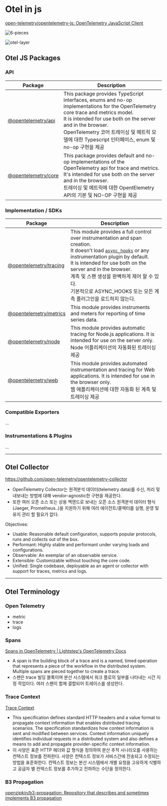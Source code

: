 # Otel in js

[open-telemetry/opentelemetry-js: OpenTelemetry JavaScript Client](https://github.com/open-telemetry/opentelemetry-js)

![6-pieces](https://p135.p2.n0.cdn.getcloudapp.com/items/6quQlq1p/6a750eaf-320d-40ea-832f-39647c4c9faf.png?source=viewer&v=cc98ccb569512163b9a3c1473a6b4e57)

![otel-layer](https://p135.p2.n0.cdn.getcloudapp.com/items/NQuJ06yy/12956ec7-a377-43fc-b884-759d58b7435c.png?source=viewer&v=cb7cd1af952ab345bce64178be960f8b)

## Otel JS Packages

### API

| Package                                                                                                         | Description                                                                                                                                                                                                                                                                                              |
| --------------------------------------------------------------------------------------------------------------- | -------------------------------------------------------------------------------------------------------------------------------------------------------------------------------------------------------------------------------------------------------------------------------------------------------- |
| [@opentelemetry/api](https://github.com/open-telemetry/opentelemetry-js/tree/main/packages)                     | This package provides TypeScript interfaces, enums and no-op implementations for the OpenTelemetry core trace and metrics model.<br> It is intended for use both on the server and in the browser.<br>OpenTelemetry 코어 트레이싱 및 메트릭 모델에 대한 Typescript 인터페이스, enum 및 no-op 구현을 제공 |
| [@opentelemetry/core](https://github.com/open-telemetry/opentelemetry-js/tree/main/packages/opentelemetry-core) | This package provides default and no-op implementations of the OpenTelemetry api for trace and metrics.<br> It's intended for use both on the server and in the browser. <br>트레이싱 및 메트릭에 대한 OpentElemetry API의 기본 및 NO-OP 구현을 제공                                                     |

### Implementation / SDKs

| Package                                                                                                               | Description                                                                                                                                                                                                                                                                                                                                                                                 |
| --------------------------------------------------------------------------------------------------------------------- | ------------------------------------------------------------------------------------------------------------------------------------------------------------------------------------------------------------------------------------------------------------------------------------------------------------------------------------------------------------------------------------------- |
| [@opentelemetry/tracing](https://github.com/open-telemetry/opentelemetry-js/tree/main/packages/opentelemetry-tracing) | This module provides a full control over instrumentation and span creation.<br> It doesn't load [`async_hooks`](https://nodejs.org/api/async_hooks.html) or any instrumentation plugin by default.<br> It is intended for use both on the server and in the browser.<br>계측 및 스팬 생성을 완벽하게 제어 할 수 있다.<br> 기본적으로 ASYNC_HOOKS 또는 모든 계측 플러그인을 로드하지 않는다. |
| [@opentelemetry/metrics](https://github.com/open-telemetry/opentelemetry-js/tree/main/packages/opentelemetry-metrics) | This module provides instruments and meters for reporting of time series data.                                                                                                                                                                                                                                                                                                              |
| [@opentelemetry/node](https://github.com/open-telemetry/opentelemetry-js/tree/main/packages/opentelemetry-node)       | This module provides automatic tracing for Node.js applications. It is intended for use on the server only.<br> Node 어플리케이션의 자동화된 트레이싱 제공                                                                                                                                                                                                                                  |
| [@opentelemetry/web](https://github.com/open-telemetry/opentelemetry-js/tree/main/packages/opentelemetry-web)         | This module provides automated instrumentation and tracing for Web applications. It is intended for use in the browser only.<br>웹 애플리케이션에 대한 자동화 된 계측 및 트레이싱 제공                                                                                                                                                                                                      |

### Compatible Exporters

...

### Instrumentations & Plugins

...

---

## Otel Collector

https://github.com/open-telemetry/opentelemetry-collector

- OpenTelemetry Collector는 원격분석 데이터(telemetry data)를 수신, 처리 및 내보내는 방법에 대해 vendor-agnostic한 구현을 제공한다.
- 또한 여러 오픈 소스 또는 상용 백엔드로 보내는 오픈 소스 원격분석 데이터 형식(Jaeger, Prometheus..)을 지원하기 위해 여러 에이전트/콜렉터를 실행, 운영 및 유지 관리 할 필요가 없다.

Objectives:

- Usable: Reasonable default configuration, supports popular protocols, runs and collects out of the box.
- Performant: Highly stable and performant under varying loads and configurations.
- Observable: An exemplar of an observable service.
- Extensible: Customizable without touching the core code.
- Unified: Single codebase, deployable as an agent or collector with support for traces, metrics and logs.

---

## Otel Terminology

### Open Telemetry

- metric
- trace
- logs

### Spans

[Spans in OpenTelemetry | Lightstep's OpenTelemetry Docs](https://opentelemetry.lightstep.com/spans)

- A span is the building block of a trace and is a named, timed operation that represents a piece of the workflow in the distributed system. Multiple spans are pieced together to create a trace.
- 스팬은 trace 빌딩 블록이며 분산 시스템에서 워크 플로의 일부를 나타내는 시간 지정 작업이다. 여러 스팬이 함께 결합되어 트레이스를 생성한다.

### Trace Context

[Trace Context](https://www.w3.org/TR/trace-context/)

- This specification defines standard HTTP headers and a value format to propagate context information that enables distributed tracing scenarios. The specification standardizes how context information is sent and modified between services. Context information uniquely identifies individual requests in a distributed system and also defines a means to add and propagate provider-specific context information.
- 이 사양은 표준 HTTP 헤더와 값 형식을 정의하여 분산 추적 시나리오를 사용하는 컨텍스트 정보를 전파한다. 사양은 컨텍스트 정보가 서비스간에 전송되고 수정되는 방법을 표준화한다. 컨텍스트 정보는 분산 시스템에서 개별 요청을 고유하게 식별하고 공급자 별 컨텍스트 정보를 추가하고 전파하는 수단을 정의한다.

### B3 Propagation

[openzipkin/b3-propagation: Repository that describes and sometimes implements B3 propagation](https://github.com/openzipkin/b3-propagation)
